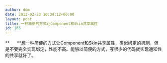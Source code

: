 ```yaml
---
author: dom
date: 2012-02-23 10:34:12+00:00
layout: post
title: 一种简便的方式让Component和Skin共享属性
id: 165
---
```


**      **想一种简便的方式让Component和Skin共享属性，类似绑定的机制，但是不要完全实现绑定，性能不高。能够以简便的方式，写很少的代码就实现通知性的共享就好了。
